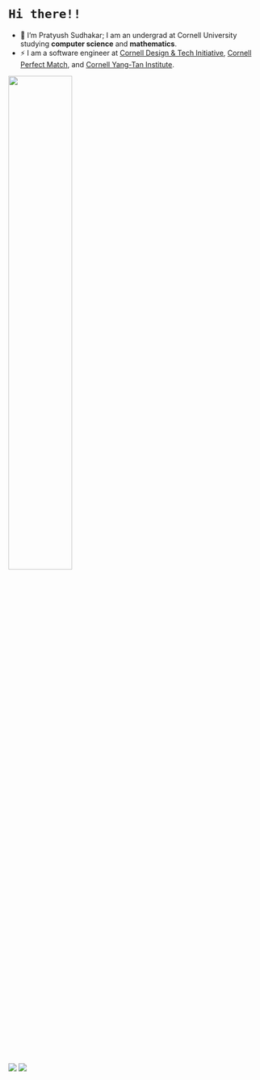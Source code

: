 # `Hi there!!`
- 👋 I’m Pratyush Sudhakar; I am an undergrad at Cornell University studying <strong>computer science</strong> and <strong>mathematics</strong>.
- ⚡ I am a software engineer at [Cornell Design & Tech Initiative](https://www.cornelldti.org/), [Cornell Perfect Match](https://perfectmatch.ai/), and [Cornell Yang-Tan Institute](https://www.yti.cornell.edu/).

<div display="flex" direction="column">
  <img src = "https://github-readme-stats.vercel.app/api?username=pratyush1712&count_private=true&show_icons=true&theme=dark" style="width:50%;"><br />
  <img src="https://api.githubtrends.io/user/svg/pratyush1712/repos?time_range=one_year&include_private=True&group=private&loc_metric=changed&theme=dark">  
  <img src = "https://api.githubtrends.io/user/svg/pratyush1712/langs?time_range=one_year&include_private=True&loc_metric=changed&theme=dark">
</div>
